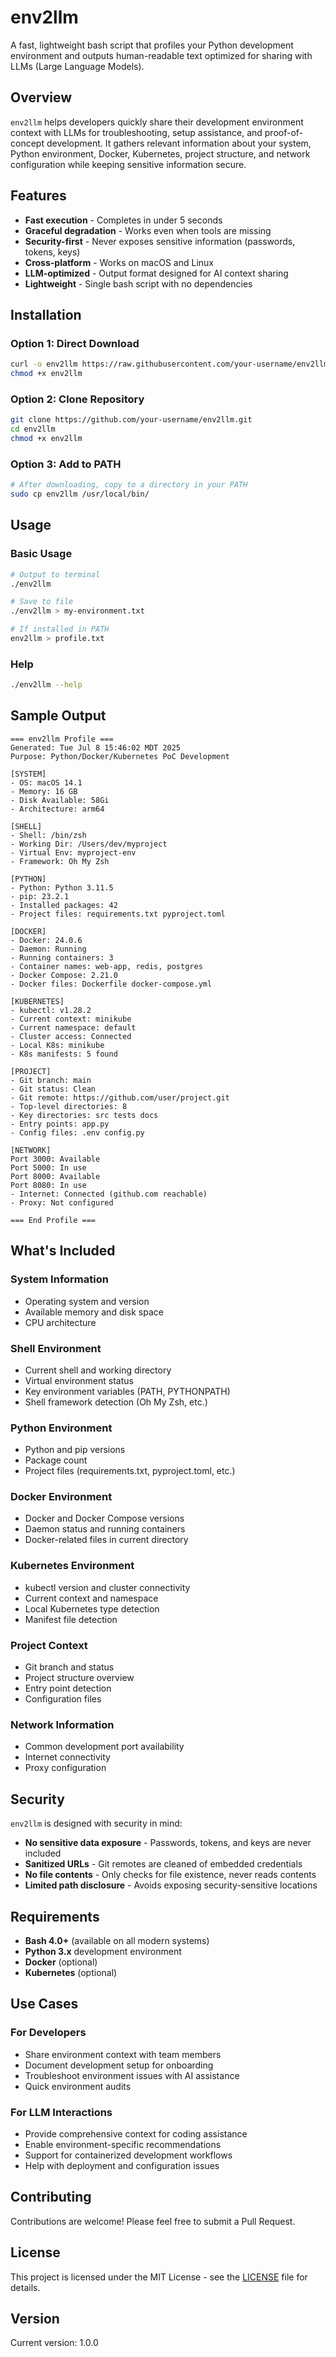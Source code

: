 # env2llm

A fast, lightweight bash script that profiles your Python development environment and outputs human-readable text optimized for sharing with LLMs (Large Language Models).

## Overview

`env2llm` helps developers quickly share their development environment context with LLMs for troubleshooting, setup assistance, and proof-of-concept development. It gathers relevant information about your system, Python environment, Docker, Kubernetes, project structure, and network configuration while keeping sensitive information secure.

## Features

- **Fast execution** - Completes in under 5 seconds
- **Graceful degradation** - Works even when tools are missing
- **Security-first** - Never exposes sensitive information (passwords, tokens, keys)
- **Cross-platform** - Works on macOS and Linux
- **LLM-optimized** - Output format designed for AI context sharing
- **Lightweight** - Single bash script with no dependencies

## Installation

### Option 1: Direct Download
```bash
curl -o env2llm https://raw.githubusercontent.com/your-username/env2llm/main/env2llm
chmod +x env2llm
```

### Option 2: Clone Repository
```bash
git clone https://github.com/your-username/env2llm.git
cd env2llm
chmod +x env2llm
```

### Option 3: Add to PATH
```bash
# After downloading, copy to a directory in your PATH
sudo cp env2llm /usr/local/bin/
```

## Usage

### Basic Usage
```bash
# Output to terminal
./env2llm

# Save to file
./env2llm > my-environment.txt

# If installed in PATH
env2llm > profile.txt
```

### Help
```bash
./env2llm --help
```

## Sample Output

```
=== env2llm Profile ===
Generated: Tue Jul 8 15:46:02 MDT 2025
Purpose: Python/Docker/Kubernetes PoC Development

[SYSTEM]
- OS: macOS 14.1
- Memory: 16 GB
- Disk Available: 58Gi
- Architecture: arm64

[SHELL]
- Shell: /bin/zsh
- Working Dir: /Users/dev/myproject
- Virtual Env: myproject-env
- Framework: Oh My Zsh

[PYTHON]
- Python: Python 3.11.5
- pip: 23.2.1
- Installed packages: 42
- Project files: requirements.txt pyproject.toml

[DOCKER]
- Docker: 24.0.6
- Daemon: Running
- Running containers: 3
- Container names: web-app, redis, postgres
- Docker Compose: 2.21.0
- Docker files: Dockerfile docker-compose.yml

[KUBERNETES]
- kubectl: v1.28.2
- Current context: minikube
- Current namespace: default
- Cluster access: Connected
- Local K8s: minikube
- K8s manifests: 5 found

[PROJECT]
- Git branch: main
- Git status: Clean
- Git remote: https://github.com/user/project.git
- Top-level directories: 8
- Key directories: src tests docs
- Entry points: app.py
- Config files: .env config.py

[NETWORK]
Port 3000: Available
Port 5000: In use
Port 8000: Available
Port 8080: In use
- Internet: Connected (github.com reachable)
- Proxy: Not configured

=== End Profile ===
```

## What's Included

### System Information
- Operating system and version
- Available memory and disk space
- CPU architecture

### Shell Environment
- Current shell and working directory
- Virtual environment status
- Key environment variables (PATH, PYTHONPATH)
- Shell framework detection (Oh My Zsh, etc.)

### Python Environment
- Python and pip versions
- Package count
- Project files (requirements.txt, pyproject.toml, etc.)

### Docker Environment
- Docker and Docker Compose versions
- Daemon status and running containers
- Docker-related files in current directory

### Kubernetes Environment
- kubectl version and cluster connectivity
- Current context and namespace
- Local Kubernetes type detection
- Manifest file detection

### Project Context
- Git branch and status
- Project structure overview
- Entry point detection
- Configuration files

### Network Information
- Common development port availability
- Internet connectivity
- Proxy configuration

## Security

`env2llm` is designed with security in mind:

- **No sensitive data exposure** - Passwords, tokens, and keys are never included
- **Sanitized URLs** - Git remotes are cleaned of embedded credentials
- **No file contents** - Only checks for file existence, never reads contents
- **Limited path disclosure** - Avoids exposing security-sensitive locations

## Requirements

- **Bash 4.0+** (available on all modern systems)
- **Python 3.x** development environment
- **Docker** (optional)
- **Kubernetes** (optional)

## Use Cases

### For Developers
- Share environment context with team members
- Document development setup for onboarding
- Troubleshoot environment issues with AI assistance
- Quick environment audits

### For LLM Interactions
- Provide comprehensive context for coding assistance
- Enable environment-specific recommendations
- Support for containerized development workflows
- Help with deployment and configuration issues

## Contributing

Contributions are welcome! Please feel free to submit a Pull Request.

## License

This project is licensed under the MIT License - see the [LICENSE](LICENSE) file for details.

## Version

Current version: 1.0.0